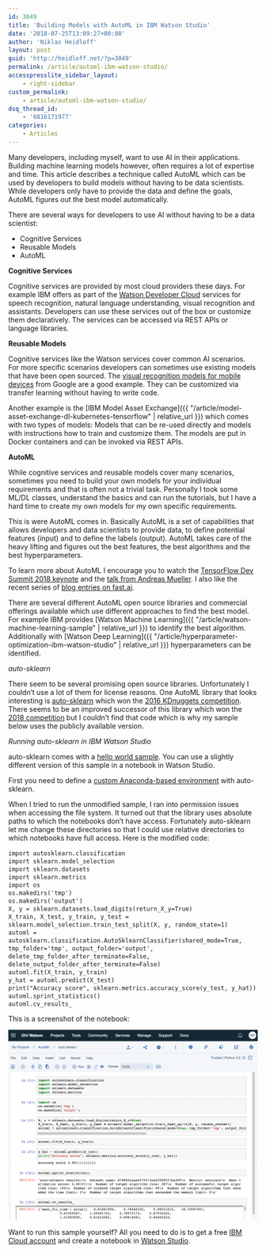 ```yaml
---
id: 3049
title: 'Building Models with AutoML in IBM Watson Studio'
date: '2018-07-25T13:09:27+00:00'
author: 'Niklas Heidloff'
layout: post
guid: 'http://heidloff.net/?p=3049'
permalink: /article/automl-ibm-watson-studio/
accesspresslite_sidebar_layout:
    - right-sidebar
custom_permalink:
    - article/automl-ibm-watson-studio/
dsq_thread_id:
    - '6816171977'
categories:
    - Articles
---
```


Many developers, including myself, want to use AI in their applications. Building machine learning models however, often requires a lot of expertise and time. This article describes a technique called AutoML which can be used by developers to build models without having to be data scientists. While developers only have to provide the data and define the goals, AutoML figures out the best model automatically.

There are several ways for developers to use AI without having to be a data scientist:

- Cognitive Services
- Reusable Models
- AutoML

**Cognitive Services**

Cognitive services are provided by most cloud providers these days. For example IBM offers as part of the [Watson Developer Cloud](https://www.ibm.com/watson/products-services/) services for speech recognition, natural language understanding, visual recognition and assistants. Developers can use these services out of the box or customize them declaratively. The services can be accessed via REST APIs or language libraries.

**Reusable Models**

Cognitive services like the Watson services cover common AI scenarios. For more specific scenarios developers can sometimes use existing models that have been open sourced. The [visual recognition models for mobile devices](https://ai.googleblog.com/2017/06/mobilenets-open-source-models-for.html) from Google are a good example. They can be customized via transfer learning without having to write code.

Another example is the [IBM Model Asset Exchange]({{ "/article/model-asset-exchange-dl-kubernetes-tensorflow" | relative_url }}) which comes with two types of models: Models that can be re-used directly and models with instructions how to train and customize them. The models are put in Docker containers and can be invoked via REST APIs.

**AutoML**

While cognitive services and reusable models cover many scenarios, sometimes you need to build your own models for your individual requirements and that is often not a trivial task. Personally I took some ML/DL classes, understand the basics and can run the tutorials, but I have a hard time to create my own models for my own specific requirements.

This is were AutoML comes in. Basically AutoML is a set of capabilities that allows developers and data scientists to provide data, to define potential features (input) and to define the labels (output). AutoML takes care of the heavy lifting and figures out the best features, the best algorithms and the best hyperparameters.

To learn more about AutoML I encourage you to watch the [TensorFlow Dev Summit 2018 keynote](https://youtu.be/kSa3UObNS6o?t=23m32s) and the [talk from Andreas Mueller](https://www.youtube.com/watch?v=Wy6EKjJT79M). I also like the recent series of [blog entries on fast.ai](http://www.fast.ai/2018/07/16/auto-ml2/).

There are several different AutoML open source libraries and commercial offerings available which use different approaches to find the best model. For example IBM provides [Watson Machine Learning]({{ "/article/watson-machine-learning-sample" | relative_url }}) to identify the best algorithm. Additionally with [Watson Deep Learning]({{ "/article/hyperparameter-optimization-ibm-watson-studio" | relative_url }}) hyperparameters can be identified.

*auto-sklearn*

There seem to be several promising open source libraries. Unfortunately I couldn’t use a lot of them for license reasons. One AutoML library that looks interesting is [auto-sklearn](http://automl.github.io/auto-sklearn/stable/) which won the [2016 KDnuggets competition](https://www.kdnuggets.com/2016/08/winning-automl-challenge-auto-sklearn.html). There seems to be an improved successor of this library which won the [2018 competition](https://www.automl.org/blog-2nd-automl-challenge/) but I couldn’t find that code which is why my sample below uses the publicly available version.

*Running auto-sklearn in IBM Watson Studio*

auto-sklearn comes with a [hello world sample](https://automl.github.io/auto-sklearn/stable/). You can use a slightly different version of this sample in a notebook in Watson Studio.

First you need to define a [custom Anaconda-based environment](https://dataplatform.cloud.ibm.com/docs/content/analyze-data/notebook-environments.html?audience=wdp&context=analytics) with auto-sklearn.

When I tried to run the unmodified sample, I ran into permission issues when accessing the file system. It turned out that the library uses absolute paths to which the notebooks don’t have access. Fortunately auto-sklearn let me change these directories so that I could use relative directories to which notebooks have full access. Here is the modified code:

```
import autosklearn.classification
import sklearn.model_selection
import sklearn.datasets
import sklearn.metrics
import os
os.makedirs('tmp')
os.makedirs('output')
X, y = sklearn.datasets.load_digits(return_X_y=True)
X_train, X_test, y_train, y_test = sklearn.model_selection.train_test_split(X, y, random_state=1)
automl = autosklearn.classification.AutoSklearnClassifier(shared_mode=True, tmp_folder='tmp', output_folder='output', delete_tmp_folder_after_terminate=False, delete_output_folder_after_terminate=False)
automl.fit(X_train, y_train)
y_hat = automl.predict(X_test)
print("Accuracy score", sklearn.metrics.accuracy_score(y_test, y_hat))
automl.sprint_statistics()
automl.cv_results_
```

This is a screenshot of the notebook:

![image](/assets/img/2018/07/auto-sklearn2-1024x779.png)

Want to run this sample yourself? All you need to do is to get a free [IBM Cloud account](https://ibm.biz/nheidloff) and create a notebook in [Watson Studio](https://dataplatform.cloud.ibm.com/home?context=analytics).